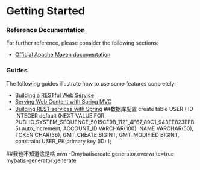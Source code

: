 # Getting Started

### Reference Documentation
For further reference, please consider the following sections:

* [Official Apache Maven documentation](https://maven.apache.org/guides/index.html)

### Guides
The following guides illustrate how to use some features concretely:

* [Building a RESTful Web Service](https://spring.io/guides/gs/rest-service/)
* [Serving Web Content with Spring MVC](https://spring.io/guides/gs/serving-web-content/)
* [Building REST services with Spring](https://spring.io/guides/tutorials/bookmarks/)
##数据库配置
create table USER
(
	ID INTEGER default (NEXT VALUE FOR PUBLIC.SYSTEM_SEQUENCE_5015CF9B_1121_4F67_89C1_943EE823EFB5) auto_increment,
	ACCOUNT_ID VARCHAR(100),
	NAME VARCHAR(50),
	TOKEN CHAR(36),
	GMT_CREATE BIGINT,
	GMT_MODIFIED BIGINT,
	constraint USER_PK
		primary key (ID)
);

##我也不知道这是啥
mvn -Dmybatiscreate.generator.overwrite=true mybatis-generator:generate
             
             


